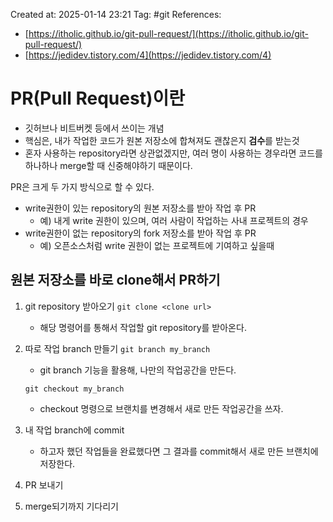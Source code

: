 Created at:  2025-01-14 23:21
Tag: #git 
References:
- [https://itholic.github.io/git-pull-request/](https://itholic.github.io/git-pull-request/)
- [https://jedidev.tistory.com/4](https://jedidev.tistory.com/4)

# PR(Pull Request)이란 
- 깃허브나 비트버켓 등에서 쓰이는 개념
- 핵심은, 내가 작업한 코드가 원본 저장소에 합쳐져도 괜찮은지 **검수**를 받는것
- 혼자 사용하는 repository라면 상관없겠지만, 여러 명이 사용하는 경우라면 코드를 하나하나 merge할 때 신중해야하기 때문이다.

PR은 크게 두 가지 방식으로 할 수 있다.
- write권한이 있는 repository의 원본 저장소를 받아 작업 후 PR
    - 예) 내게 write 권한이 있으며, 여러 사람이 작업하는 사내 프로젝트의 경우
- write권한이 없는 repository의 fork 저장소를 받아 작업 후 PR
    - 예) 오픈소스처럼 write 권한이 없는 프로젝트에 기여하고 싶을때
## 원본 저장소를 바로 clone해서 PR하기
1. git repository 받아오기
    `git clone <clone url>`
    - 해당 명령어를 통해서 작업할 git repository를 받아온다.
2. 따로 작업 branch 만들기
    `git branch my_branch`
    - git branch 기능을 활용해, 나만의 작업공간을 만든다.
    
    `git checkout my_branch`
    - checkout 명령으로 브랜치를 변경해서 새로 만든 작업공간을 쓰자.
3. 내 작업 branch에 commit
    - 하고자 했던 작업들을 완료했다면 그 결과를 commit해서 새로 만든 브랜치에 저장한다.
4. PR 보내기
5. merge되기까지 기다리기